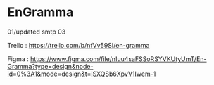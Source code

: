 # EnGramma
 01/updated smtp 03

Trello : https://trello.com/b/nfVv59SI/en-gramma

Figma : https://www.figma.com/file/nIuu4saFSSoRSYVKUtyUmT/En-Gramma?type=design&node-id=0%3A1&mode=design&t=iSXQSb6XpvV1Iwem-1

